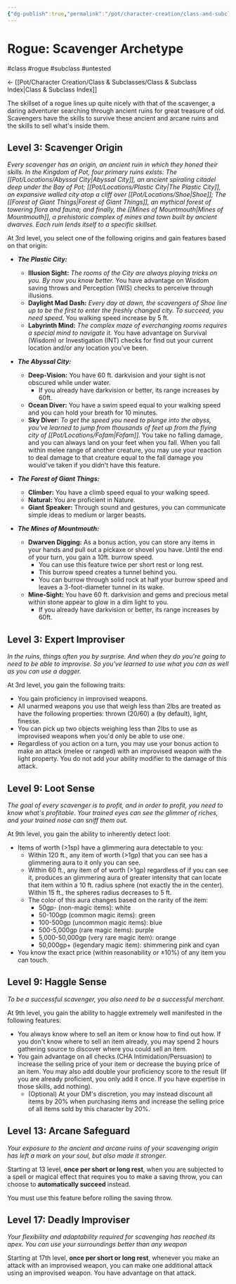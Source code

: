 ```yaml
---
{"dg-publish":true,"permalink":"/pot/character-creation/class-and-subclasses/scavenger-rogue/"}
---
```


# Rogue: Scavenger Archetype
#class #rogue #subclass #untested

<- [[Pot/Character Creation/Class & Subclasses/Class & Subclass Index\|Class & Subclass Index]]

The skillset of a rogue lines up quite nicely with that of the scavenger, a daring adventurer searching through ancient ruins for great treasure of old. Scavengers have the skills to survive these ancient and arcane ruins and the skills to sell what's inside them.

## Level 3: Scavenger Origin
_Every scavenger has an origin, an ancient ruin in which they honed their skills. In the Kingdom of Pot, four primary ruins exists: The [[Pot/Locations/Abyssal City\|Abyssal City]], an ancient spiraling citadel deep under the Bay of Pot; [[Pot/Locations/Plastic City\|The Plastic City]], an expansive walled city atop a cliff over [[Pot/Locations/Shoe\|Shoe]]; The [[Forest of Giant Things\|Forest of Giant Things]], an mythical forest of towering flora and fauna; and finally, the [[Mines of Mountmouth\|Mines of Mountmouth]], a prehistoric complex of mines and town built by ancient dwarves. Each ruin lends itself to a specific skillset._

At 3rd level, you select one of the following origins and gain features based on that origin:
- **_The Plastic City:_**
	- **Illusion Sight:** _The rooms of the City are always playing tricks on you. By now you know better._ You have advantage on Wisdom saving throws and Perception (WIS) checks to perceive through illusions.
	- **Daylight Mad Dash:** _Every day at dawn, the scavengers of Shoe line up to be the first to enter the freshly changed city. To succeed, you need speed._ You walking speed increase by 5 ft.
	- **Labyrinth Mind:** _The complex maze of everchanging rooms requires a special mind to navigate it._ You have advantage on Survival (Wisdom) or Investigation (INT) checks for find out your current location and/or any location you've been.

- ***The Abyssal City:***
	- **Deep-Vision:** You have 60 ft. darkvision and your sight is not obscured while under water.
		- If you already have darkvision or better, its range increases by 60ft.
	- **Ocean Diver:** You have a swim speed equal to your walking speed and you can hold your breath for 10 minutes.
	- **Sky Diver:** _To get the speed you need to plunge into the abyss, you've learned to jump from thousands of feet up from the flying city of [[Pot/Locations/Fofam\|Fofam]]._ You take no falling damage, and you can always land on your feet when you fall. When you fall within melee range of another creature, you may use your reaction to deal damage to that creature equal to the fall damage you would've taken if you didn't have this feature.

- ***The Forest of Giant Things:***
	- **Climber:** You have a climb speed equal to your walking speed.
	- **Natural:** You are proficient in Nature.
	- **Giant Speaker:** Through sound and gestures, you can communicate simple ideas to medium or larger beasts.

- ***The Mines of Mountmouth:***
	- **Dwarven Digging:** As a bonus action, you can store any items in your hands and pull out a pickaxe or shovel you have. Until the end of your turn, you gain a 10ft. burrow speed.
		- You can use this feature twice per short rest or long rest.
		- This burrow speed creates a tunnel behind you.
		- You can  burrow through solid rock at half your burrow speed and leaves a 3-foot-diameter tunnel in its wake.
	- **Mine-Sight:** You have 60 ft. darkvision and gems and precious metal within stone appear to glow in a dim light to you.
		- If you already have darkvision or better, its range increases by 60ft.

## Level 3: Expert Improviser
*In the ruins, things often you by surprise. And when they do you're going to need to be able to improvise. So you've learned to use what you can as well as you can use a dagger.*

At 3rd level, you gain the following traits:
- You gain proficiency in improvised weapons. 
- All unarmed weapons you use that weigh less than 2lbs are treated as have the following properties: thrown (20/60) a (by default), light, finesse.
- You can pick up two objects weighing less than 2lbs to use as improvised weapons when you'd only be able to use one.
- Regardless of you action on a turn, you may use your bonus action to make an attack (melee or ranged) with an improvised weapon with the light property. You do not add your ability modifier to the damage of this attack.    

## Level 9: Loot Sense
*The goal of every scavenger is to profit, and in order to profit, you need to know what's profitable. Your trained eyes can see the glimmer of riches, and your trained nose can sniff them out.*

At 9th level, you gain the ability to inherently detect loot:
- Items of worth (>1sp) have a glimmering aura detectable to you:
	- Within 120 ft., any item of worth (>1gp) that you can see has a glimmering aura to it only you can see.
	- Within 60 ft., any item of of worth (>1gp) regardless of if you can see it, produces an glimmering aura of greater intensity that can locate that item within a 10 ft. radius sphere (not exactly the in the center). Within 15 ft., the spheres radius decreases to 5 ft.
	- The color of this aura changes based on the rarity of the item:
		- 50gp- (non-magic items): white
		- 50-100gp (common magic items): green
		- 100-500gp (uncommon magic items): blue
		- 500-5,000gp (rare magic items): purple
		- 5,000-50,000gp (very rare magic item): orange
		- 50,000gp+ (legendary magic item): shimmering pink and cyan
- You know the exact price (within reasonability or $\pm 10\%$) of any item you can touch.

## Level 9: Haggle Sense
*To be a successful scavenger, you also need to be a successful merchant.*

At 9th level, you gain the ability to haggle extremely well manifested in the following features:
- You always know where to sell an item or know how to find out how. If you don't know where to sell an item already, you may spend 2 hours gathering source to discover where you could sell an item.
- You gain advantage on all checks (CHA Intimidation/Persuasion) to increase the selling price of your item or decrease the buying price of an item. You may also add double your proficiency score to the result (If you are already proficient, you only add it once. If you have expertise in those skills, add nothing).
	- (Optional) At your DM's discretion, you may instead discount all items by 20% when purchasing items and increase the selling price of all items sold by this character by 20%.

## Level 13:  Arcane Safeguard
*Your exposure to the ancient and arcane ruins of your scavenging origin has left a mark on your soul, but also made it stronger.*

Starting at 13 level, **once per short or long rest**, when you are subjected to a spell or magical effect that requires you to make a saving throw, you can choose to **automatically succeed** instead.

You must use this feature before rolling the saving throw.

## Level 17: Deadly Improviser
*Your flexibility and adaptability required for scavenging has reached its apex. You can use your surroundings better than any weapon*

Starting at 17th level,  **once per short or long rest**, whenever you make an attack with an improvised weapon, you can make one additional attack using an improvised weapon. You have advantage on that attack.
